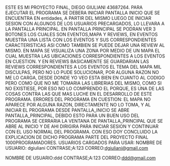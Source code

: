 ESTE ES MI PROYECTO FINAL, DIEGO GIULIANI 43687264.
PARA EJECUTAR EL PROGRAMA SE DEBERA INICIAR PANTALLA INICIO QUE SE ENCUENTRA EN entidades, A PARTIR DEL MISMO LUEGO DE INICIAR SESION CON ALGUNOS DE LOS USUARIOS PRECARGADOS, LO LLEVARA A LA PANTALLA PRINCIPAL.
EN PANTALLA PRINCIPAL SE PODRAN VER 3 BOTONES LOS CUALES SON EVENTOS,MAPA Y REVIEWS, EN EVENTOS MUESTRA UNA LISTA CON LOS EVENTOS Y SUS CORRESPONDIENTES CARACTERISTICAS ASI COMO TAMBIEN SE PUEDE DEJAR UNA REVIEW AL MISMO.
EN MAPA SE VISUALIZA UNA ZONA POR MEDIO DE UN MAPA EL CUAL MUESTRA LAS UBICACIONES CORRESPONDIENTES A LOS EVENTOS EN CUESTION.
Y EN REVIEWS BASICAMENTE SE GUARDARIAN LAS REVIEWS CORRESPONDIENTES A LOS EVENTOS
EL TEMA DEL MAPA MIL DISCULPAS, PERO NO LO PUDE SOLUCIONAR, POR ALGUNA RAZON NO ME LO CARGA, DESDE DONDE YO VEO ESTA BIEN EN CUANTO AL CODIGO PERO COMO QUE NO ME TOMARIA LAS LIBRERIAS DEL MISMO, COMO SI NO EXISTIESE, POR ESO NO LO COMPRENDO EL PORQUE, ES UNA DE LAS COSAS CONTRA LAS QUE MAS LUCHE EN EL DESARROLLO DE ESTE PROGRAMA.
ERRORES DEL PROGRAMA EN CUESTION: EL MAPA NO APARECE POR ALGUNA RAZON, DIRECTAMENTE NO LO TOMA, Y AL INICIAR EL PROGRAMA DESDE PANTALLA_INICIO SE ABRE PANTALLA_PRINCIPAL, DEBIDO ESTO PARA UN BUEN USO DEL PROGRAMA SE CERRARIA LA VENTANA DE PANTALLA_PRINCIPAL QUE SE ABRE AL INICIO Y DE AHI DIRIGIRA PARA INICIAR SESION Y CONTINUAR CON EL USO NORMAL DEL PROGRAMA.
CON ESO DOY CONCLUIDO LA EXPLICACION DE DICHO PROGRAMA PARTE DEL PROYECTO FINAL 1000PROGRAMADORES.
USUARIOS CARGADOS PARA USAR:
NOMBRE DE USUARIO: dgiuliani
CONTRASE;A:123
CORREO:dgiuliani@gmail.com

NOMBRE DE USUARIO:ddd
CONTRASE;A:123
CORREO:ddd@gmail.com